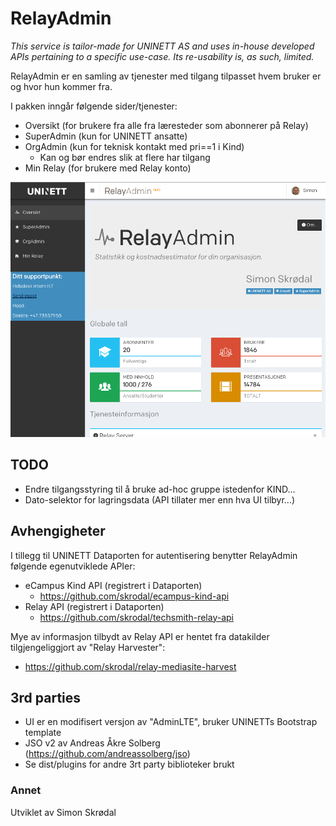 # RelayAdmin #

_This service is tailor-made for UNINETT AS and uses in-house developed APIs pertaining to a specific use-case. Its re-usability is, as such, limited._  

RelayAdmin er en samling av tjenester med tilgang tilpasset hvem bruker er og hvor hun kommer fra. 

I pakken inngår følgende sider/tjenester:

- Oversikt (for brukere fra alle fra læresteder som abonnerer på Relay)
- SuperAdmin (kun for UNINETT ansatte)
- OrgAdmin (kun for teknisk kontakt med pri==1 i Kind)
    - Kan og bør endres slik at flere har tilgang 
- Min Relay (for brukere med Relay konto)

![Preview](/app/img/RelayAdmin.png)

## TODO ##

* Endre tilgangsstyring til å bruke ad-hoc gruppe istedenfor KIND...
* Dato-selektor for lagringsdata (API tillater mer enn hva UI tilbyr...)

## Avhengigheter ##

I tillegg til UNINETT Dataporten for autentisering benytter RelayAdmin følgende egenutviklede APIer:

- eCampus Kind API (registrert i Dataporten)
    - https://github.com/skrodal/ecampus-kind-api
- Relay API (registrert i Dataporten)
    - https://github.com/skrodal/techsmith-relay-api

Mye av informasjon tilbydt av Relay API er hentet fra datakilder tilgjengeliggjort av "Relay Harvester":
 
 - https://github.com/skrodal/relay-mediasite-harvest


## 3rd parties ##

- UI er en modifisert versjon av "AdminLTE", bruker UNINETTs Bootstrap template
- JSO v2 av Andreas Åkre Solberg (https://github.com/andreassolberg/jso)
- Se dist/plugins for andre 3rt party biblioteker brukt

### Annet ###

Utviklet av Simon Skrødal